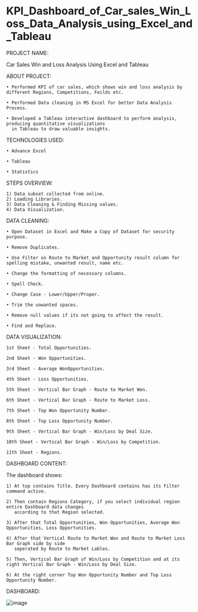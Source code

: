 # KPI_Dashboard_of_Car_sales_Win_Loss_Data_Analysis_using_Excel_and_Tableau

PROJECT NAME:

Car Sales Win and Loss Analysis Using Excel and Tableau 

ABOUT PROJECT:

    • Performed KPI of car sales, which shows win and loss analysis by different Regions, Competitions, Feilds etc.

    • Performed Data cleaning in MS Excel for better Data Analysis Process.

    • Developed a Tableau interactive dashboard to perform analysis, producing quantitative visualizations 
      in Tableau to draw valuable insights. 
        
TECHNOLOGIES USED:

    • Advance Excel

    • Tableau

    • Statistics
    
STEPS OVERVIEW:

    1) Data subset collected from online.
    2) Loading Libraries.
    3) Data Cleaning & Finding Missing values.
    4) Data Visualization.

DATA CLEANING:
    
    • Open Dataset in Excel and Make a Copy of Dataset for security purpose.
    
    • Remove Duplicates.
    
    • Use Filter on Route to Market and Opportunity result column for spelling mistake, unwanted result, name etc.
    
    • Change the formatting of necessary columns.
    
    • Spell Check.
    
    • Change Case - Lower/Upper/Proper.
    
    • Trim the unwanted spaces.
    
    • Remove null values if its not going to affect the result.
    
    • Find and Replace.
    
DATA VISUALIZATION:

    1st Sheet - Total Opportunities.
    
    2nd Sheet - Won Opportunities.
    
    3rd Sheet - Average WonOpportunities.
    
    4th Sheet - Loss Opportunities.
    
    5th Sheet - Vertical Bar Graph - Route to Market Won.
    
    6th Sheet - Vertical Bar Graph - Route to Market Loss.
    
    7th Sheet - Top Won Opportunity Number.
    
    8th Sheet - Top Loss Opportunity Number.
    
    9th Sheet - Vertical Bar Graph - Win/Loss by Deal Size.
    
    10th Sheet - Vertical Bar Graph - Win/Loss by Competition.
    
    11th Sheet - Regions.
    
DASHBOARD CONTENT: 

The dashboard shows:
  
    1) At top contains Title. Every Dashboard contains has its Filter command active.
    
    2) Then contain Regions Category, if you select individual region entire Dashboard data changes
       according to that Region selected.
       
    3) After that Total Opportunities, Won Opportunities, Average Won Opportunities, Loss Opportunities.
    
    4) After that Vertical Route to Market Won and Route to Market Loss Bar Graph side by side 
       seperated by Route to Market Lables.
       
    5) Then, Vertical Bar Graph of Win/Loss by Competition and at its right Vertical Bar Graph - Win/Loss by Deal Size.
    
    6) At the right corner Top Won Opportunity Number and Top Loss Opportunity Number.
    
DASHBOARD:

![image](https://user-images.githubusercontent.com/124501309/221943041-cafdcde6-5a05-4e9c-bba1-295deec97d62.png)
